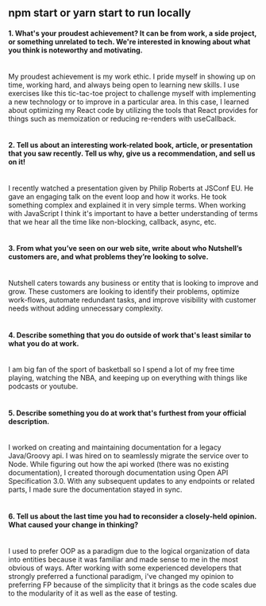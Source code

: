 ## npm start or yarn start to run locally

#### **1. What's your proudest achievement? It can be from work, a side project, or something unrelated to tech. We're interested in knowing about what you think is noteworthy and motivating.**

<br>
My proudest achievement is my work ethic. I pride myself in showing up on time, working hard, and always being open to learning new skills. I use exercises like this tic-tac-toe project to challenge myself with implementing a new technology or to improve in a particular area. In this case, I learned about optimizing my React code by utilizing the tools that React provides for things such as memoization or reducing re-renders with useCallback.
<br>
<br>

#### **2. Tell us about an interesting work-related book, article, or presentation that you saw recently. Tell us why, give us a recommendation, and sell us on it!**

<br>
I recently watched a presentation given by Philip Roberts at JSConf EU. He gave an engaging talk on the event loop and how it works. He took something complex and explained it in very simple terms. When working with JavaScript I think it's important to have a better understanding of terms that we hear all the time like non-blocking, callback, async, etc. 
<br>
<br>

#### **3. From what you’ve seen on our web site, write about who Nutshell’s customers are, and what problems they’re looking to solve.**

<br>
Nutshell caters towards any business or entity that is looking to improve and grow. These customers are looking to identify their problems, optimize work-flows, automate redundant tasks, and improve visibility with customer needs without adding unnecessary complexity.
<br>
<br>

#### **4. Describe something that you do outside of work that's least similar to what you do at work.**

<br>
I am big fan of the sport of basketball so I spend a lot of my free time playing, watching the NBA, and keeping up on everything with things like podcasts or youtube.
<br>
<br>

#### **5. Describe something you do at work that's furthest from your official description.**

<br>
I worked on creating and maintaining documentation for a legacy Java/Groovy api. I was hired on to seamlessly migrate the service over to Node. While figuring out how the api worked (there was no existing documentation), I created thorough documentation using Open API Specification 3.0. With any subsequent updates to any endpoints or related parts, I made sure the documentation stayed in sync.  
<br>
<br>

#### **6. Tell us about the last time you had to reconsider a closely-held opinion. What caused your change in thinking?**

<br>
I used to prefer OOP as a paradigm due to the logical organization of data into entities because it was familiar and made sense to me in the most obvious of ways. After working with some experienced developers that strongly preferred a functional paradigm, i've changed my opinion to preferring FP because of the simplicity that it brings as the code scales due to the modularity of it as well as the ease of testing.
<br>
<br>
